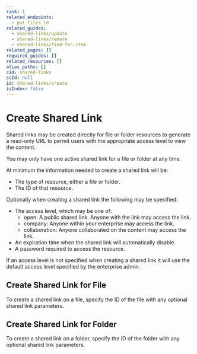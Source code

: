 ```yaml
---
rank: 1
related_endpoints:
  - put_files_id
related_guides:
  - shared-links/update
  - shared-links/remove
  - shared-links/find-for-item
related_pages: []
required_guides: []
related_resources: []
alias_paths: []
cId: shared-links
scId: null
id: shared-links/create
isIndex: false
---
```


# Create Shared Link

Shared links may be created directly for file or folder resources to generate a
read-only URL to permit users with the appropriate access level to view the
content.

<Message type='notice'>

You may only have one active shared link for a file or folder at any time.

</Message>

At minimum the information needed to create a shared link will be:

* The type of resource, either a file or folder.
* The ID of that resource.

Optionally when creating a shared link the following may be specified:

* The access level, which may be one of:
  * open: A public shared link. Anyone with the link may access the link.
  * company: Anyone within your enterprise may access the link.
  * collaboration: Anyone collaborated on the content may access the link.
* An expiration time when the shared link will automatically disable.
* A password required to access the resource.

<Message type='notice'>

  If an access level is not specified when creating a shared link it will use
  the default access level specified by the enterprise admin.

</Message>

## Create Shared Link for File

To create a shared link on a file, specify the ID of the file with any optional
shared link parameters.

<Samples id='put_files_id_shared_link_create' >

</Samples>

## Create Shared Link for Folder

To create a shared link on a folder, specify the ID of the folder with any
optional shared link parameters.

<Samples id='put_folders_id_shared_link_create' >

</Samples>
